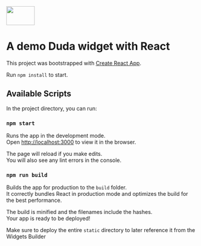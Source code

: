 <img src=https://www.logosvgpng.com/wp-content/uploads/2018/04/duda-logo-vector.png height=50 width=75 />

# A demo Duda widget with React

This project was bootstrapped with [Create React App](https://github.com/facebook/create-react-app).

Run `npm install` to start.

## Available Scripts

In the project directory, you can run:

### `npm start`

Runs the app in the development mode.<br>
Open [http://localhost:3000](http://localhost:3000) to view it in the browser.

The page will reload if you make edits.<br>
You will also see any lint errors in the console.

### `npm run build`

Builds the app for production to the `build` folder.<br>
It correctly bundles React in production mode and optimizes the build for the best performance.

The build is minified and the filenames include the hashes.<br>
Your app is ready to be deployed!

Make sure to deploy the entire `static` directory to later reference it from the Widgets Builder

